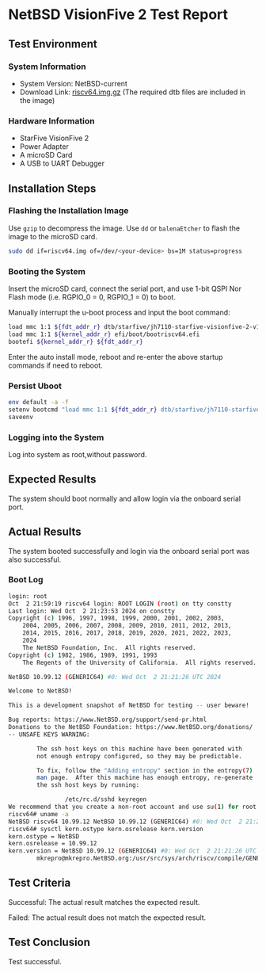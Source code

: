 # NetBSD VisionFive 2 Test Report

## Test Environment

### System Information

- System Version: NetBSD-current
- Download Link: [riscv64.img.gz](https://nyftp.netbsd.org/pub/NetBSD-daily/HEAD/latest/riscv-riscv64/binary/gzimg/)
(The required dtb files are included in the image)

### Hardware Information

- StarFive VisionFive 2
- Power Adapter
- A microSD Card
- A USB to UART Debugger

## Installation Steps

### Flashing the Installation Image

Use `gzip` to decompress the image.
Use `dd` or `balenaEtcher` to flash the image to the microSD card.

```bash
sudo dd if=riscv64.img of=/dev/<your-device> bs=1M status=progress
```

### Booting the System

Insert the microSD card, connect the serial port, and use 1-bit QSPI Nor Flash mode (i.e. RGPIO_0 = 0, RGPIO_1 = 0) to boot.

Manually interrupt the u-boot process and input the boot command:

```bash
load mmc 1:1 ${fdt_addr_r} dtb/starfive/jh7110-starfive-visionfive-2-v1.3b.dtb
load mmc 1:1 ${kernel_addr_r} efi/boot/bootriscv64.efi
bootefi ${kernel_addr_r} ${fdt_addr_r}
```

Enter the auto install mode, reboot and re-enter the above startup commands if need to reboot.

### Persist Uboot

```bash
env default -a -f
setenv bootcmd "load mmc 1:1 ${fdt_addr_r} dtb/starfive/jh7110-starfive-visionfive-2-v1.3b.dtb; load mmc 1:1 ${kernel_addr_r} efi/boot/bootriscv64.efi; bootefi ${kernel_addr_r} ${fdt_addr_r}"
saveenv
```

### Logging into the System
Log into system as root,without password. 

## Expected Results

The system should boot normally and allow login via the onboard serial port.

## Actual Results

The system booted successfully and login via the onboard serial port was also successful.

### Boot Log

```bash
login: root
Oct  2 21:59:19 riscv64 login: ROOT LOGIN (root) on tty constty
Last login: Wed Oct  2 21:23:53 2024 on constty
Copyright (c) 1996, 1997, 1998, 1999, 2000, 2001, 2002, 2003,
    2004, 2005, 2006, 2007, 2008, 2009, 2010, 2011, 2012, 2013,
    2014, 2015, 2016, 2017, 2018, 2019, 2020, 2021, 2022, 2023,
    2024
    The NetBSD Foundation, Inc.  All rights reserved.
Copyright (c) 1982, 1986, 1989, 1991, 1993
    The Regents of the University of California.  All rights reserved.

NetBSD 10.99.12 (GENERIC64) #0: Wed Oct  2 21:21:26 UTC 2024

Welcome to NetBSD!

This is a development snapshot of NetBSD for testing -- user beware!

Bug reports: https://www.NetBSD.org/support/send-pr.html
Donations to the NetBSD Foundation: https://www.NetBSD.org/donations/
-- UNSAFE KEYS WARNING:

        The ssh host keys on this machine have been generated with
        not enough entropy configured, so they may be predictable.

        To fix, follow the "Adding entropy" section in the entropy(7)
        man page.  After this machine has enough entropy, re-generate
        the ssh host keys by running:

                /etc/rc.d/sshd keyregen
We recommend that you create a non-root account and use su(1) for root access.
riscv64# uname -a
NetBSD riscv64 10.99.12 NetBSD 10.99.12 (GENERIC64) #0: Wed Oct  2 21:21:26 UTC 2024  mkrepro@mkrepro.NetBSD.org:/usr/src/sys/arch/riscv/compile/GENERIC64 riscv
riscv64# sysctl kern.ostype kern.osrelease kern.version
kern.ostype = NetBSD
kern.osrelease = 10.99.12
kern.version = NetBSD 10.99.12 (GENERIC64) #0: Wed Oct  2 21:21:26 UTC 2024
        mkrepro@mkrepro.NetBSD.org:/usr/src/sys/arch/riscv/compile/GENERIC64

```

## Test Criteria

Successful: The actual result matches the expected result.

Failed: The actual result does not match the expected result.

## Test Conclusion

Test successful.

